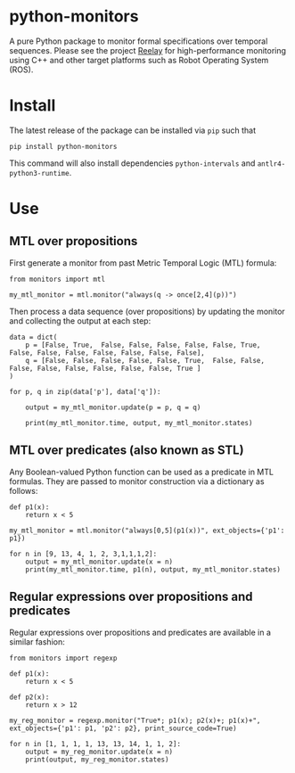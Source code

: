 # python-monitors
A pure Python package to monitor formal specifications over temporal sequences. Please see the project [Reelay](https://github.com/doganulus/reelay) for high-performance monitoring using C++ and other target platforms such as Robot Operating System (ROS).

# Install
The latest release of the package can be installed via `pip` such that

    pip install python-monitors

This command will also install dependencies `python-intervals` and `antlr4-python3-runtime`.

# Use

## MTL over propositions

First generate a monitor from past Metric Temporal Logic (MTL) formula:

    from monitors import mtl
     
	my_mtl_monitor = mtl.monitor("always(q -> once[2,4](p))")

Then process a data sequence (over propositions) by updating the monitor and collecting the output at each step:

	data = dict(
		p = [False, True,  False, False, False, False, False, True,  False, False, False, False, False, False, False], 
		q = [False, False, False, False, False, True,  False, False, False, False, False, False, False, False, True ]
	)
     
	for p, q in zip(data['p'], data['q']):
     
		output = my_mtl_monitor.update(p = p, q = q)
     
		print(my_mtl_monitor.time, output, my_mtl_monitor.states)


## MTL over predicates (also known as STL)

Any Boolean-valued Python function can be used as a predicate in MTL formulas. They are passed to monitor construction via a dictionary as follows:

	def p1(x):
	    return x < 5
     
    my_mtl_monitor = mtl.monitor("always[0,5](p1(x))", ext_objects={'p1': p1})
     
    for n in [9, 13, 4, 1, 2, 3,1,1,1,2]:
	    output = my_mtl_monitor.update(x = n)
	    print(my_mtl_monitor.time, p1(n), output, my_mtl_monitor.states)
	

## Regular expressions over propositions and predicates

Regular expressions over propositions and predicates are available in a similar fashion:

    from monitors import regexp
     
    def p1(x):
        return x < 5
     
    def p2(x):
	    return x > 12
     
    my_reg_monitor = regexp.monitor("True*; p1(x); p2(x)+; p1(x)+", ext_objects={'p1': p1, 'p2': p2}, print_source_code=True)
     
    for n in [1, 1, 1, 1, 13, 13, 14, 1, 1, 2]:
	    output = my_reg_monitor.update(x = n)
	    print(output, my_reg_monitor.states)